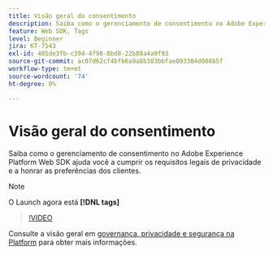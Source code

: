 ```yaml
---
title: Visão geral do consentimento
description: Saiba como o gerenciamento de consentimento no Adobe Experience Platform Web SDK ajuda você a cumprir os requisitos legais de privacidade e a honrar as preferências dos clientes.
feature: Web SDK, Tags
level: Beginner
jira: KT-7543
exl-id: 485de3fb-c394-4f98-8bd8-22b88a4a9f93
source-git-commit: ac07d62cf4bfb6a9a8b383bbfae093304d008b5f
workflow-type: tm+mt
source-wordcount: '74'
ht-degree: 0%

---
```


# Visão geral do consentimento

Saiba como o gerenciamento de consentimento no Adobe Experience Platform Web SDK ajuda você a cumprir os requisitos legais de privacidade e a honrar as preferências dos clientes.

>[!NOTE]
>
> O Launch agora está **[!DNL tags]**

>[!VIDEO](https://video.tv.adobe.com/v/332693/?quality=12&learn=on)

Consulte a visão geral em [governança, privacidade e segurança na Platform](https://experienceleague.adobe.com/docs/experience-platform/landing/governance-privacy-security/overview.html?lang=en#consent) para obter mais informações.
